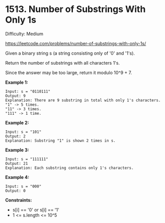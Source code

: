 # 1513. Number of Substrings With Only 1s

Difficulty: Medium

https://leetcode.com/problems/number-of-substrings-with-only-1s/

Given a binary string s (a string consisting only of '0' and '1's).

Return the number of substrings with all characters 1's.

Since the answer may be too large, return it modulo 10^9 + 7.

**Example 1:**
```
Input: s = "0110111"
Output: 9
Explanation: There are 9 substring in total with only 1's characters.
"1" -> 5 times.
"11" -> 3 times.
"111" -> 1 time.
```

**Example 2:**
```
Input: s = "101"
Output: 2
Explanation: Substring "1" is shown 2 times in s.
```

**Example 3:**
```
Input: s = "111111"
Output: 21
Explanation: Each substring contains only 1's characters.
```

**Example 4:**
```
Input: s = "000"
Output: 0
```

**Constraints:**

* s[i] == '0' or s[i] == '1'
* 1 <= s.length <= 10^5
